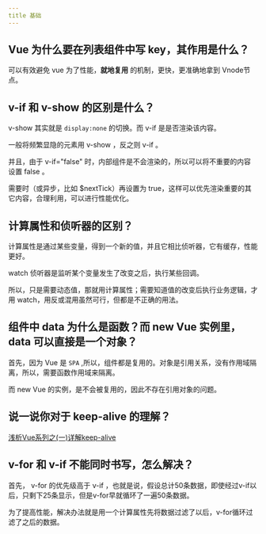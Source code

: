 ```yaml
---
title 基础
---
```


## Vue 为什么要在列表组件中写 key，其作用是什么？

可以有效避免 vue 为了性能，**就地复用** 的机制，更快，更准确地拿到 Vnode节点。

## v-if 和 v-show 的区别是什么？

v-show 其实就是 `display:none` 的切换。而 v-if 是是否渲染该内容。

一般将频繁显隐的元素用 v-show ，反之则 v-if 。

并且，由于 v-if="false" 时，内部组件是不会渲染的，所以可以将不重要的内容设置 false 。

需要时（或异步，比如 $nextTick）再设置为 true，这样可以优先渲染重要的其它内容，合理利用，可以进行性能优化。

## 计算属性和侦听器的区别？

计算属性是通过某些变量，得到一个新的值，并且它相比侦听器，它有缓存，性能更好。

watch 侦听器是监听某个变量发生了改变之后，执行某些回调。

所以，只是需要动态值，那就用计算属性；需要知道值的改变后执行业务逻辑，才用 watch，用反或混用虽然可行，但都是不正确的用法。

## 组件中 data 为什么是函数？而 new Vue 实例里，data 可以直接是一个对象？

首先，因为 Vue 是 `SPA` ,所以，组件都是复用的。对象是引用关系，没有作用域隔离，所以，需要函数作用域来隔离。

而 new Vue 的实例，是不会被复用的，因此不存在引用对象的问题。

## 说一说你对于 keep-alive 的理解？

[浅析Vue系列之(一)详解keep-alive](https://juejin.cn/post/6844904084479164424)

## v-for 和 v-if 不能同时书写，怎么解决？

首先， v-for 的优先级高于 v-if ，也就是说，假设总计50条数据，即使经过v-if以后，只剩下25条显示，但是v-for早就循环了一遍50条数据。

为了提高性能，解决办法就是用一个计算属性先将数据过滤了以后，v-for循环过滤了之后的数据。




